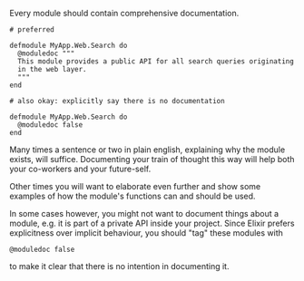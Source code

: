 Every module should contain comprehensive documentation.

    # preferred

    defmodule MyApp.Web.Search do
      @moduledoc """
      This module provides a public API for all search queries originating
      in the web layer.
      """
    end

    # also okay: explicitly say there is no documentation

    defmodule MyApp.Web.Search do
      @moduledoc false
    end

Many times a sentence or two in plain english, explaining why the module
exists, will suffice. Documenting your train of thought this way will help
both your co-workers and your future-self.

Other times you will want to elaborate even further and show some
examples of how the module's functions can and should be used.

In some cases however, you might not want to document things about a module,
e.g. it is part of a private API inside your project. Since Elixir prefers
explicitness over implicit behaviour, you should "tag" these modules with

    @moduledoc false

to make it clear that there is no intention in documenting it.
